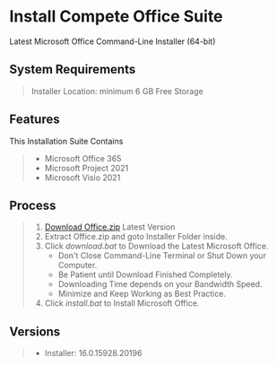 # Install Compete Office Suite
Latest Microsoft Office Command-Line Installer (64-bit)

## System Requirements

> Installer Location: minimum 6 GB Free Storage

## Features

This Installation Suite Contains
> * Microsoft Office 365
> * Microsoft Project 2021
> * Microsoft Visio 2021

## Process

> 1. [Download Office.zip](https://github.com/nitalukder/Office/releases/) Latest Version
> 1. Extract Office.zip and goto Installer Folder inside.
> 1. Click *download.bat* to Download the Latest Microsoft Office.
>     + Don't Close Command-Line Terminal or Shut Down your Computer.
>     + Be Patient until Download Finished Completely.
>     + Downloading Time depends on your Bandwidth Speed.
>     + Minimize and Keep Working as Best Practice.
> 1. Click *install.bat* to Install Microsoft Office.

## Versions

> * Installer: 16.0.15928.20196
